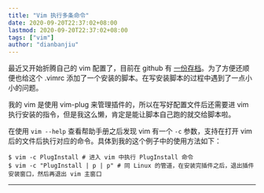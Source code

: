 ```yaml
---
title: "Vim 执行多条命令"
date: 2020-09-20T22:37:02+08:00
lastmod: 2020-09-20T22:37:02+08:00
tags: ["vim"]
author: "dianbanjiu"
---
```


最近又开始折腾自己的 vim 配置了，目前在 github 有 [一份存档][1]。为了方便还顺便也给这个 .vimrc 添加了一个安装的脚本。在写安装脚本的过程中遇到了一点小小的问题。  

我的 vim 是使用 vim-plug 来管理插件的，所以在写好配置文件后还需要进 vim 执行安装的指令，但是我这么懒，肯定是能让脚本自己跑的就交给脚本啦。  

在使用 `vim --help` 查看帮助手册之后发现 vim 有一个 `-c` 参数，支持在打开 vim 后的文件后执行对应的命令。具体到我的这个例子中的使用方法如下：  
```shell
$ vim -c PlugInstall # 进入 vim 中执行 PlugInstall 命令
$ vim -c "PlugInstall | p | p" # 同 Linux 的管道，在安装完插件之后，退出插件安装窗口，然后再退出 vim 主窗口
```





----
[1]: https://github.com/dianbanjiu/dotvimrc
